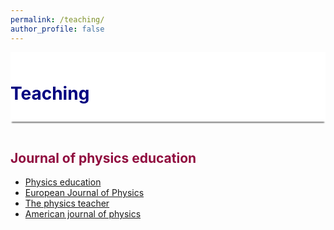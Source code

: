 ```yaml
---
permalink: /teaching/
author_profile: false
---
```


<div style="display: block;background-color:white;position: sticky;top: 0px; padding: 10px 0px 10px 0px;box-shadow: 0 4px 2px -2px gray;z-index: 1;"> 
  <h1 style="color:#000080"> Teaching </h1> </div>
  
  <p style="margin-bottom:1.2cm;"></p>

<h2 style="color:#900C3F"> Journal of physics education </h2>

* <a href="https://iopscience.iop.org/journal/0031-9120"> Physics education </a>
* <a href="https://iopscience.iop.org/journal/0143-0807"> European Journal of Physics </a>
* <a href="https://aapt.scitation.org/journal/pte"> The physics teacher </a>
* <a href="https://aapt.scitation.org/journal/ajp"> American journal of physics </a>
